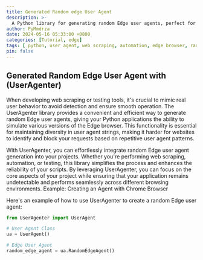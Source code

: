```yaml
---
title: Generated Random edge User Agent
description: >-
  A Python library for generating random Edge user agents, perfect for web scraping, automation, and testing.
author: PyMmdrza
date: 2024-05-16 05:33:00 +0800
categories: [Tutorial, edge]
tags: [ python, user agent, web scraping, automation, edge browser, random user agent, testing, web development, useragenter]
pin: false
---
```


## Generated Random Edge User Agent with (UserAgenter)

When developing web scraping or testing tools, it's crucial to mimic real user behavior to avoid detection and ensure smooth operation. The UserAgenter library provides a convenient and efficient way to generate random Edge user agents, giving your Python applications the ability to simulate various versions of the Edge browser. This functionality is essential for maintaining diversity in user agent strings, making it harder for websites to identify and block your requests based on repetitive user agent patterns.

With UserAgenter, you can effortlessly integrate random Edge user agent generation into your projects. Whether you're performing web scraping, automation, or testing, this library simplifies the process and enhances the reliability of your scripts. By leveraging UserAgenter, you can focus on the core aspects of your project while ensuring that your application remains undetectable and performs seamlessly across different browsing environments.
Example: Creating an Agent with Chrome Browser

Here's an example of how to use UserAgenter to create a random Edge user agent:


```python
from UserAgenter import UserAgent

# User Agent Class
ua = UserAgent()

# Edge User Agent 
random_edge_agent = ua.RandomEdgeAgent()
```

[generate-edge-useragent]: https://github.com/useragenter/generate-edge-useragent

